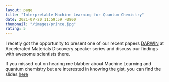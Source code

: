 ```yaml
---
layout: page
title: "Interpretable Machine Learning for Quantum Chemistry"
date: 2021-07-20 11:59:59 -0800
thumbnail: "/images/prince.jpg"
rating: 5
---
```


I recetly got the opportunity to present one of our recent papers [DARWIN](https://arxiv.org/abs/2101.04383) at Accelerated Materials Discovery speaker series and discuss our findings with awesome scientists there.

If you missed out on hearing me blabber about Machine Learning and quantum chemistry but are interested in knowing the gist, you can find the slides [here](https://github.com/hitarth64/hitarth64.github.io/blob/master/interpretable_discovery.pdf)
